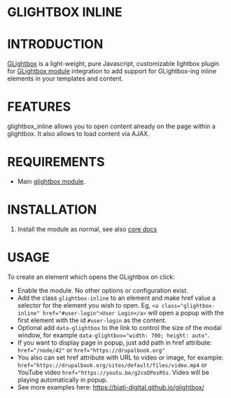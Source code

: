 # GLIGHTBOX INLINE

# INTRODUCTION

[GLightbox](https://biati-digital.github.io/glightbox) is a light-weight, pure Javascript,
customizable lightbox plugin for
[GLightbox module](https://drupal.org/project/glightbox) integration to add
support for GLightbox-ing inline elements in your templates and content.

# FEATURES
glightbox_inline allows you to open content already on the page within a glightbox.
It also allows to load content via AJAX.

# REQUIREMENTS

- Main [glightbox module](https://drupal.org/project/glightbox).


# INSTALLATION

1. Install the module as normal, see also
[core docs](https://www.drupal.org/documentation/install/modules-themes/modules-8)

# USAGE
To create an element which opens the GLightbox on click:

- Enable the module. No other options or configuration exist.
- Add the class `glightbox-inline` to an element and make href value a selector for the
element you wish to open. Eg,
`<a class="glightbox-inline" href="#user-login">User Login</a>` will open a
popup with the first element with the id `#user-login` as the content.
- Optional add `data-glightbox` to the link to control the size of the modal window,
for example `data-glightbox="width: 700; height: auto"`.
- If you want to display page in popup, just add path in href attribute:
`href="/node/42"` or `href="https://drupalbook.org"`
- You also can set href attribute with URL to video or image, for example:
`href="https://drupalbook.org/sites/default/files/video.mp4` or YouTube video
`href="https://youtu.be/g2coDPosRSs`.
Video will be playing automatically in popup.
- See more examples here: https://biati-digital.github.io/glightbox/
